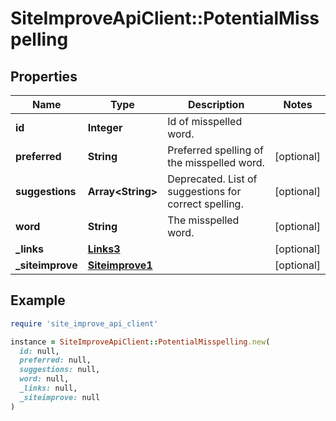 # SiteImproveApiClient::PotentialMisspelling

## Properties

| Name | Type | Description | Notes |
| ---- | ---- | ----------- | ----- |
| **id** | **Integer** | Id of misspelled word. |  |
| **preferred** | **String** | Preferred spelling of the misspelled word. | [optional] |
| **suggestions** | **Array&lt;String&gt;** | Deprecated. List of suggestions for correct spelling. | [optional] |
| **word** | **String** | The misspelled word. | [optional] |
| **_links** | [**Links3**](Links3.md) |  | [optional] |
| **_siteimprove** | [**Siteimprove1**](Siteimprove1.md) |  | [optional] |

## Example

```ruby
require 'site_improve_api_client'

instance = SiteImproveApiClient::PotentialMisspelling.new(
  id: null,
  preferred: null,
  suggestions: null,
  word: null,
  _links: null,
  _siteimprove: null
)
```

